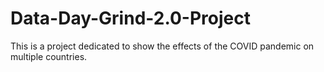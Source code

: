 # Data-Day-Grind-2.0-Project
This is a project dedicated to show the effects of the COVID pandemic on multiple countries.
